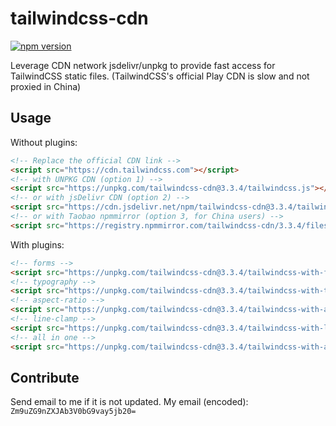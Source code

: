 # tailwindcss-cdn

[![npm version](https://badge.fury.io/js/tailwindcss-cdn.svg)](https://badge.fury.io/js/tailwindcss-cdn)

Leverage CDN network jsdelivr/unpkg to provide fast access for TailwindCSS static files. (TailwindCSS's official Play CDN is slow and not proxied in China)

## Usage

Without plugins:

```html
<!-- Replace the official CDN link -->
<script src="https://cdn.tailwindcss.com"></script>
<!-- with UNPKG CDN (option 1) -->
<script src="https://unpkg.com/tailwindcss-cdn@3.3.4/tailwindcss.js"></script>
<!-- or with jsDelivr CDN (option 2) -->
<script src="https://cdn.jsdelivr.net/npm/tailwindcss-cdn@3.3.4/tailwindcss.js"></script>
<!-- or with Taobao npmmirror (option 3, for China users) -->
<script src="https://registry.npmmirror.com/tailwindcss-cdn/3.3.4/files/tailwindcss.js"></script>
```

With plugins:

```html
<!-- forms -->
<script src="https://unpkg.com/tailwindcss-cdn@3.3.4/tailwindcss-with-forms.js"></script>
<!-- typography -->
<script src="https://unpkg.com/tailwindcss-cdn@3.3.4/tailwindcss-with-typography.js"></script>
<!-- aspect-ratio -->
<script src="https://unpkg.com/tailwindcss-cdn@3.3.4/tailwindcss-with-aspect-ratio.js"></script>
<!-- line-clamp -->
<script src="https://unpkg.com/tailwindcss-cdn@3.3.4/tailwindcss-with-line-clamp.js"></script>
<!-- all in one -->
<script src="https://unpkg.com/tailwindcss-cdn@3.3.4/tailwindcss-with-all-plugins.js"></script>
```

## Contribute

Send email to me if it is not updated. My email (encoded): `Zm9uZG9nZXJAb3V0bG9vay5jb20=`
